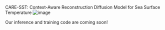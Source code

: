 CARE-SST: Context-Aware Reconstruction Diffusion Model for Sea Surface Temperature
![image](https://github.com/user-attachments/assets/1f13f14f-8283-4420-a431-5a3868a3565e)

Our inference and training code are coming soon!

